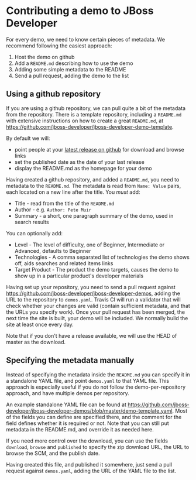 Contributing a demo to JBoss Developer
======================================

For every demo, we need to know certain pieces of metadata. We recommend following the easiest approach:

1. Host the demo on github
2. Add a `README.md` describing how to use the demo
3. Adding some simple metadata to the README
4. Send a pull request, adding the demo to the list

Using a github repository
-------------------------

If you are using a github repository, we can pull quite a bit of the metadata from the repository. There is a template repository, including a `README.md` with extensive instructions on how to create a great `README.md`, at <https://github.com/jboss-developer/jboss-developer-demo-template>.

By default we will:

* point people at your [latest release on github](https://help.github.com/articles/creating-releases) for download and browse links
* set the published date as the date of your last release
* display the README.md as the homepage for your demo

Having created a github repository, and added a `README.md`, you need to metadata to the `README.md`. The metadata is read from `Name: Value` pairs, each located on a new line after the title. You *must* add:

* Title - read from the title of the `README.md`
* Author - e.g. `Author: Pete Muir`
* Summary - a short, one paragraph summary of the demo, used in search results

You can optionally add:

* Level - The level of difficulty, one of Beginner, Intermediate or Advanced, defaults to Beginner
* Technologies - A comma separated list of technologies the demo shows off, aids searches and related items links
* Target Product - The product the demo targets, causes the demo to show up in a particular product's developer materials

Having set up your repository, you need to send a pull request against <https://github.com/jboss-developer/jboss-developer-demos>, adding the URL to the repository to `demos.yaml`. Travis CI will run a validator that will check whether your changes are valid (contain sufficient metadata, and that the URLs you specify work). Once your pull request has been merged, the next time the site is built, your demo will be included. We normally build the site at least once every day.

Note that if you don't have a release available, we will use the HEAD of master as the download.

Specifying the metadata manually
--------------------------------

Instead of specifying the metadata inside the `README.md` you can specify it in a standalone YAML file, and point `demos.yaml` to that YAML file. This approach is especially useful if you do not follow the demo-per-repository approach, and have multiple demos per repository.

An example standalone YAML file can be found at <https://github.com/jboss-developer/jboss-developer-demos/blob/master/demo-template.yaml>. Most of the fields you can define are specified there, and the comment for the field defines whether it is required or not. Note that you can still put metadata in the README.md, and override it as needed here.

If you need more control over the download, you can use the fields `download`, `browse` and `published` to specify the zip download URL, the URL to browse the SCM, and the publish date.

Having created this file, and published it somewhere, just send a pull request against `demos.yaml`, adding the URL of the YAML file to the list.

